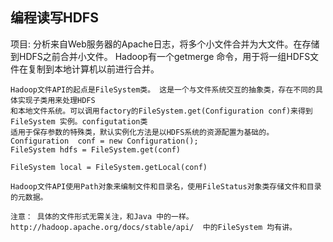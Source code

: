 ## 编程读写HDFS

项目: 分析来自Web服务器的Apache日志，将多个小文件合并为大文件。在存储到HDFS之前合并小文件。
Hadoop有一个getmerge 命令，用于将一组HDFS文件在复制到本地计算机以前进行合并。

    Hadoop文件API的起点是FileSystem类。 这是一个与文件系统交互的抽象类，存在不同的具体实现子类用来处理HDFS
    和本地文件系统。可以调用factory的FileSystem.get(Configuration conf)来得到FileSystem 实例。configutation类
    适用于保存参数的特殊类，默认实例化方法是以HDFS系统的资源配置为基础的。
    Configuration  conf = new Configuration();
    FileSystem hdfs = FileSystem.get(conf)
    
    FileSystem local = FileSystem.getLocal(conf)
    
    Hadoop文件API使用Path对象来编制文件和目录名，使用FileStatus对象类存储文件和目录的元数据。
    
    注意： 具体的文件形式无需关注，和Java 中的一样。
    http://hadoop.apache.org/docs/stable/api/  中的FileSystem 均有讲。
    
    